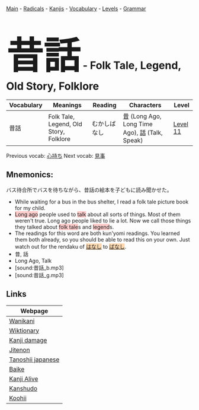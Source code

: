 <style> bigfont {font-size: 100px}</style>
[Main](../README.md) -
[Radicals](../radicals.md) -
[Kanjis](../kanjis.md) -
[Vocabulary](../vocabulary.md) -
[Levels](../levels.md) -
[Grammar](../grammar.md)
# <bigfont> 昔話</bigfont> - Folk Tale, Legend, Old Story, Folklore 

| Vocabulary | Meanings | Reading | Characters | Level |
| --- | --- | --- | --- | --- |
| 昔話 | Folk Tale, Legend, Old Story, Folklore | むかしばなし |  [昔](../kanjis/昔.md) (Long Ago, Long Time Ago), [話](../kanjis/話.md) (Talk, Speak) | [Level 11](../levels/wk_level11.md) |

Previous vocab: [心持ち](心持ち.md) Next vocab: [見事](見事.md) 

## Mnemonics:
バス待合所でバスを待ちながら、昔話の絵本を子どもに読み聞かせた。
* While waiting for a bus in the bus shelter, I read a folk tale picture book for my child.
* <span style="background-color:#ffcccb"> Long ago</span> people used to <span style="background-color:#ffcccb"> talk</span> about all sorts of things. Most of them weren't true. Long ago people liked to lie a lot. Now we call those things they talked about <span style="background-color:#ffcccb"> folk tale</span>s and <span style="background-color:#ffcccb"> legend</span>s. 
* The readings for this word are both kun'yomi readings. You learned them both already, so you should be able to read this on your own. Just watch out for the rendaku of <span style="background-color:#fed8b1"> [はなし](https://jisho.org/search/はなし)</span> to <span style="background-color:#fed8b1"> [ばなし](https://jisho.org/search/ばなし)</span>.
* 昔, 話
* Long Ago, Talk
* [sound:昔話_b.mp3]
* [sound:昔話_g.mp3]


## Links 

| Webpage |
| --- |
| [Wanikani          ](https://www.wanikani.com/kanji/昔話) |
| [Wiktionary        ](https://en.wiktionary.org/wiki/昔話) |
| [Kanji damage      ](http://www.kanjidamage.com/kanji/search?utf8=✓&q=昔話) |
| [Jitenon           ](https://jitenon.com/kanji/昔話) |
| [Tanoshii japanese ](https://www.tanoshiijapanese.com/dictionary/kanji.cfm?k=昔話) |
| [Baike             ](https://baike.baidu.com/item/昔話) |
| [Kanji Alive       ](https://app.kanjialive.com/昔話) |
| [Kanshudo          ](https://www.kanshudo.com/searchmn?q=昔話) |
| [Koohii            ](https://kanji.koohii.com/study/kanji/昔話) |
